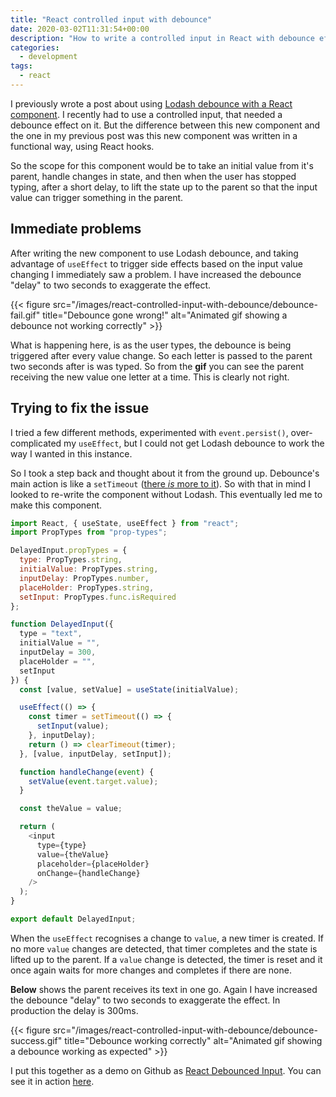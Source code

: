 ```yaml
---
title: "React controlled input with debounce"
date: 2020-03-02T11:31:54+00:00
description: "How to write a controlled input in React with debounce effect"
categories:
  - development
tags:
  - react
---
```


I previously wrote a post about using [Lodash debounce with a React component](https://til.neilmagee.com/post/react-with-debounce/). I recently had to use a controlled input, that needed a debounce effect on it. But the difference between this new component and the one in my previous post was this new component was written in a functional way, using React hooks.

So the scope for this component would be to take an initial value from it's parent, handle changes in state, and then when the user has stopped typing, after a short delay, to lift the state up to the parent so that the input value can trigger something in the parent.

## Immediate problems

After writing the new component to use Lodash debounce, and taking advantage of `useEffect` to trigger side effects based on the input value changing I immediately saw a problem. I have increased the debounce "delay" to two seconds to exaggerate the effect.

{{< figure src="/images/react-controlled-input-with-debounce/debounce-fail.gif" title="Debounce gone wrong!" alt="Animated gif showing a debounce not working correctly" >}}
<!--more-->
What is happening here, is as the user types, the debounce is being triggered after every value change. So each letter is passed to the parent two seconds after is was typed. So from the **gif** you can see the parent receiving the new value one letter at a time. This is clearly not right.

## Trying to fix the issue

I tried a few different methods, experimented with `event.persist()`, over-complicated my `useEffect`, but I could not get Lodash debounce to work the way I wanted in this instance.

So I took a step back and thought about it from the ground up. Debounce's main action is like a `setTimeout` ([there *is* more to it](https://lodash.com/docs/4.17.15#debounce)). So with that in mind I looked to re-write the component without Lodash. This eventually led me to make this component.

```javascript
import React, { useState, useEffect } from "react";
import PropTypes from "prop-types";

DelayedInput.propTypes = {
  type: PropTypes.string,
  initialValue: PropTypes.string,
  inputDelay: PropTypes.number,
  placeHolder: PropTypes.string,
  setInput: PropTypes.func.isRequired
};

function DelayedInput({
  type = "text",
  initialValue = "",
  inputDelay = 300,
  placeHolder = "",
  setInput
}) {
  const [value, setValue] = useState(initialValue);

  useEffect(() => {
    const timer = setTimeout(() => {
      setInput(value);
    }, inputDelay);
    return () => clearTimeout(timer);
  }, [value, inputDelay, setInput]);

  function handleChange(event) {
    setValue(event.target.value);
  }

  const theValue = value;

  return (
    <input
      type={type}
      value={theValue}
      placeholder={placeHolder}
      onChange={handleChange}
    />
  );
}

export default DelayedInput;
```

When the `useEffect` recognises a change to `value`, a new timer is created. If no more `value` changes are detected, that timer completes and the state is lifted up to the parent. If a `value` change is detected, the timer is reset and it once again waits for more changes and completes if there are none. 

**Below** shows the parent receives its text in one go. Again I have increased the debounce "delay" to two seconds to exaggerate the effect. In production the delay is 300ms.

{{< figure src="/images/react-controlled-input-with-debounce/debounce-success.gif" title="Debounce working correctly" alt="Animated gif showing a debounce working as expected" >}}

I put this together as a demo on Github as [React Debounced Input](https://github.com/freemagee/react-debounced-input). You can see it in action [here](https://freemagee.github.io/react-debounced-input/).
